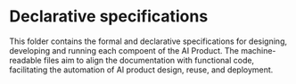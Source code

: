 # Declarative specifications

This folder contains the formal and declarative specifications for designing, developing  and running each compoent of the AI Product. The machine-readable files aim to align the documentation with functional code, facilitating the automation of AI product design, reuse, and deployment.